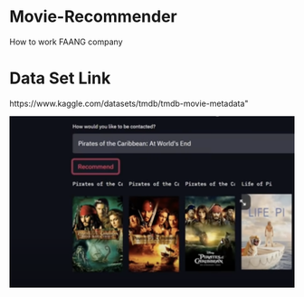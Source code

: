 # Movie-Recommender
How to work FAANG company
<h1>Data Set Link</h1>
<h3">https://www.kaggle.com/datasets/tmdb/tmdb-movie-metadata"</h3>

![Screenshot](img.png)


